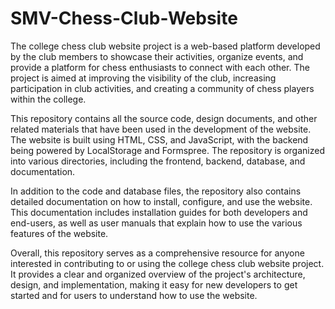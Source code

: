 # SMV-Chess-Club-Website
The college chess club website project is a web-based platform developed by the club members to showcase their activities, organize events, and provide a platform for chess enthusiasts to connect with each other. The project is aimed at improving the visibility of the club, increasing participation in club activities, and creating a community of chess players within the college.

This repository contains all the source code, design documents, and other related materials that have been used in the development of the website. The website is built using HTML, CSS, and JavaScript, with the backend being powered by LocalStorage and Formspree. The repository is organized into various directories, including the frontend, backend, database, and documentation.

In addition to the code and database files, the repository also contains detailed documentation on how to install, configure, and use the website. This documentation includes installation guides for both developers and end-users, as well as user manuals that explain how to use the various features of the website.

Overall, this repository serves as a comprehensive resource for anyone interested in contributing to or using the college chess club website project. It provides a clear and organized overview of the project's architecture, design, and implementation, making it easy for new developers to get started and for users to understand how to use the website.


